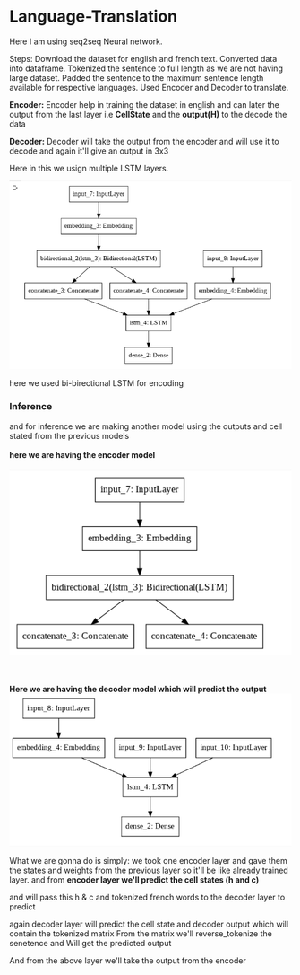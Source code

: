 # Language-Translation

Here I am using seq2seq Neural network.

Steps:
Download the dataset for english and french text.
Converted data into dataframe.
Tokenized the sentence to full length as we are not having large dataset.
Padded the sentence to the maximum sentence length available for respective languages.
Used Encoder and Decoder to translate.

<b>Encoder:</b> Encoder help in training the dataset in english and can later the output from the last layer i.e <b>CellState</b> and the <b>output(H)</b> to the decode the data

<b>Decoder:</b> Decoder will take the output from the encoder and will use it to decode and again it'll give an output in 3x3


Here in this we usign multiple LSTM layers.

<img src="model.png" alt="Model">

here we used bi-birectional LSTM for encoding

<h3> Inference </h3>

and for inference we are making another model using the outputs and cell stated from the previous models
<br><br>
<b>here we are having the encoder model</b>
<br>
<br>
<img src="inversion_encoder_model.png" alt="inversion_encoder_model">

<br><br>
<b>Here we are having the decoder model which will predict the output </b>
<img src="inversion_decoder_model.png" alt="inversion_decoder_model">
 
What we are gonna do is simply:
we took one encoder layer and gave them the states and weights from the previous layer so it'll be like already trained layer.
and from <b> encoder layer we'll predict the cell states (h and c) </b>

and will pass this h & c and tokenized french words to the decoder layer to predict 

again decoder layer will predict the cell state and decoder output which will contain the tokenized matrix
From the matrix we'll reverse_tokenize the senetence and Will get the predicted output


And from the above layer we'll take the output from the encoder 
